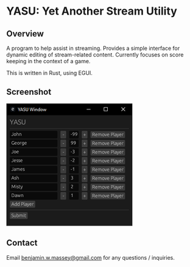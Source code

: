 # YASU: Yet Another Stream Utility

## Overview

A program to help assist in streaming. Provides a simple interface for dynamic editing of stream-related content. Currently focuses on score keeping in the context of a game.

This is written in Rust, using EGUI.

## Screenshot

![GUI example](yasu-screenshot.png)

## Contact

Email benjamin.w.massey@gmail.com for any questions / inquiries.
